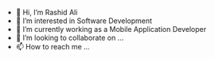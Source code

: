 - 👋 Hi, I’m Rashid Ali
- 👀 I’m interested in Software Development
- 🌱 I’m currently working as a Mobile Application Developer
- 💞️ I’m looking to collaborate on ...
- 📫 How to reach me ...

<!---
rak54/rak54 is a ✨ special ✨ repository because its `README.md` (this file) appears on your GitHub profile.
You can click the Preview link to take a look at your changes.
--->
